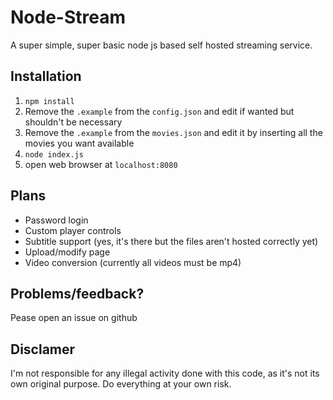# Node-Stream
A super simple, super basic node js based self hosted streaming service.


## Installation
1. `npm install`
2. Remove the `.example` from the `config.json` and edit if wanted but shouldn't be necessary
3. Remove the `.example` from the `movies.json` and edit it by inserting all the movies you want available
4. `node index.js`
5. open web browser at `localhost:8080`

## Plans
 - Password login
 - Custom player controls
 - Subtitle support (yes, it's there but the files aren't hosted correctly yet)
 - Upload/modify page
 - Video conversion (currently all videos must be mp4)
 
## Problems/feedback?
Pease open an issue on github

## Disclamer
I'm not responsible for any illegal activity done with this code, as it's not its own original purpose. Do everything at your own risk.
